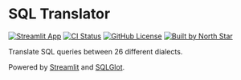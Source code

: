 # SQL Translator

[![Streamlit App](https://img.shields.io/badge/open_in-Streamlit-FF4B4B)](https://sql-translator-north-star-data.streamlit.app/)
[![CI Status](https://img.shields.io/github/actions/workflow/status/north-star-data/sql-translator/ci.yml)](https://github.com/north-star-data/sql-translator/actions/workflows/ci.yml)
[![GitHub License](https://img.shields.io/github/license/north-star-data/sql-translator)](LICENSE)
[![Built by North Star](https://img.shields.io/badge/built_by-North_Star_Data-4F46E5)](https://northstardata.co/)

Translate SQL queries between 26 different dialects.

Powered by [Streamlit](https://streamlit.io/) and [SQLGlot](https://sqlglot.com/).
